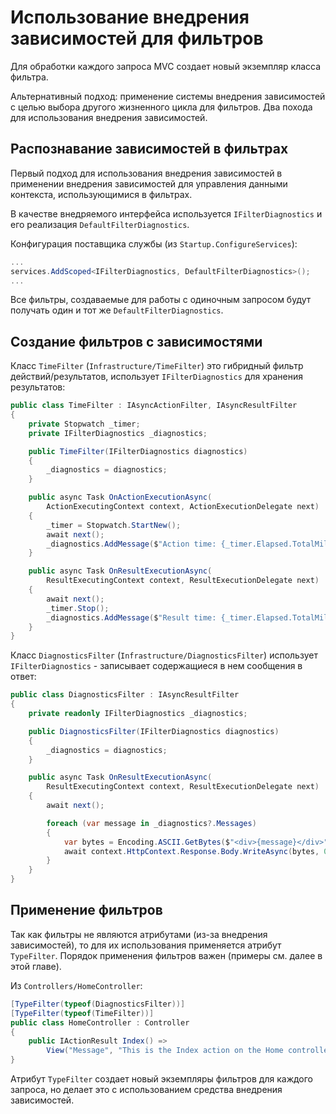 # Использование внедрения зависимостей для фильтров

Для обработки каждого запроса MVC создает новый экземпляр класса фильтра.

Альтернативный подход: применение системы внедрения зависимостей с целью выбора другого жизненного
цикла для фильтров. Два похода для использования внедрения зависимостей.


## Распознавание зависимостей в фильтрах

Первый подход для использования внедрения зависимостей в применении внедрения зависимостей для
управления данными контекста, использующимися в фильтрах.

В качестве внедряемого интерфейса используется `IFilterDiagnostics`
и его реализация `DefaultFilterDiagnostics`.

Конфигурация поставщика службы (из `Startup.ConfigureServices`):
```cs
...
services.AddScoped<IFilterDiagnostics, DefaultFilterDiagnostics>();
...
```

Все фильтры, создаваемые для работы с одиночным запросом будут получать один и тот же
`DefaultFilterDiagnostics`.


## Создание фильтров с зависимостями

Класс `TimeFilter` (`Infrastructure/TimeFilter`) это гибридный фильтр действий/результатов,
использует `IFilterDiagnostics` для хранения результатов:
```cs
public class TimeFilter : IAsyncActionFilter, IAsyncResultFilter
{
    private Stopwatch _timer;
    private IFilterDiagnostics _diagnostics;

    public TimeFilter(IFilterDiagnostics diagnostics)
    {
        _diagnostics = diagnostics;
    }

    public async Task OnActionExecutionAsync(
        ActionExecutingContext context, ActionExecutionDelegate next)
    {
        _timer = Stopwatch.StartNew();
        await next();
        _diagnostics.AddMessage($"Action time: {_timer.Elapsed.TotalMilliseconds} ms");
    }

    public async Task OnResultExecutionAsync(
        ResultExecutingContext context, ResultExecutionDelegate next)
    {
        await next();
        _timer.Stop();
        _diagnostics.AddMessage($"Result time: {_timer.Elapsed.TotalMilliseconds} ms");
    }
}
```

Класс `DiagnosticsFilter` (`Infrastructure/DiagnosticsFilter`) использует `IFilterDiagnostics` -
записывает содержащиеся в нем сообщения в ответ:
```cs
public class DiagnosticsFilter : IAsyncResultFilter
{
    private readonly IFilterDiagnostics _diagnostics;

    public DiagnosticsFilter(IFilterDiagnostics diagnostics)
    {
        _diagnostics = diagnostics;
    }

    public async Task OnResultExecutionAsync(
        ResultExecutingContext context, ResultExecutionDelegate next)
    {
        await next();

        foreach (var message in _diagnostics?.Messages)
        {
            var bytes = Encoding.ASCII.GetBytes($"<div>{message}</div>");
            await context.HttpContext.Response.Body.WriteAsync(bytes, 0, bytes.Length);
        }
    }
}
```

## Применение фильтров

Так как фильтры не являются атрибутами (из-за внедрения зависимостей), то для их использования
применяется атрибут `TypeFilter`. Порядок применения фильтров важен (примеры см. далее в этой главе).

Из `Controllers/HomeController`:
```cs
[TypeFilter(typeof(DiagnosticsFilter))]
[TypeFilter(typeof(TimeFilter))]
public class HomeController : Controller
{
    public IActionResult Index() =>
        View("Message", "This is the Index action on the Home controller");
}
```

Атрибут `TypeFilter` создает новый экземпляры фильтров для каждого запроса, но делает это с
использованием средства внедрения зависимостей.
